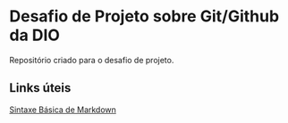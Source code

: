 # Desafio de Projeto sobre Git/Github da DIO
Repositório criado para o desafio de projeto.

## Links úteis
[Sintaxe Básica de Markdown](https://www.markdownguide.org/getting-started/)

